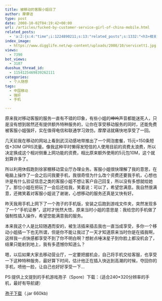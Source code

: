 ```yaml
---
title: 被移动的客服小姐日了
author: 摩摩诘
type: post
date: 2008-10-02T04:19:42+00:00
url: /articles/fucked-by-customer-service-girl-of-china-mobile.html
related_posts:
  - 'a:2:{s:4:"time";i:1224890211;s:13:"related_posts";s:1332:"<h3>相关日志</h3><ul class="related_post"><li><a href="http://www.digglife.cn/articles/enhance-mobile-phone-pics.html" title="如何提高手机照片的质量">如何提高手机照片的质量</a></li><li><a href="http://www.digglife.cn/articles/mobile-firefox-user-interface.html" title="手机版Firefox用户界面预览">手机版Firefox用户界面预览</a></li><li><a href="http://www.digglife.cn/articles/ppc-freeware-download.html" title="PPC,Windows Mobile手机免费软件下载网站:PPC Freeware">PPC,Windows Mobile手机免费软件下载网站:PPC Freeware</a></li><li><a href="http://www.digglife.cn/articles/google-android-sdk.html" title="[视频+截图]Google发布Android SDK">[视频+截图]Google发布Android SDK</a></li><li><a href="http://www.digglife.cn/articles/blyk-announce-free-mobile-service.html" title="英国Blyk公司正式开始免费手机服务">英国Blyk公司正式开始免费手机服务</a></li><li><a href="http://www.digglife.cn/articles/mozilla-joey.html" title="Mozilla的新移动应用Joey初探">Mozilla的新移动应用Joey初探</a></li><li><a href="http://www.digglife.cn/articles/poky-linux-30-release.html" title="移动平台的免费Linux发行版poky3.0 &#8216;blinky&#8217;发布">移动平台的免费Linux发行版poky3.0 &#8216;blinky&#8217;发布</a></li></ul>";}'
index_image:
  - https://www.digglife.net/wp-content/uploads/2008/10/servicett1.jpg
views:
  - 7390
bot_views:
  - 3187
duoshuo_thread_id:
  - 1154125469839262111
categories:
  - 个人随想
tags:
  - 中国移动
  - 强奸
  - 手机

---
```

原来我对移动客服的服务一直有不错的印象，有些小姐的<span style="text-decoration: line-through;">呻吟</span>声音都能迷死人，只是没有想到居然还有提供额外特种服务的，让你在享受移动服务的同时，还能免费被客服小姐强奸，实在值得电信和联通学习效仿。摩摩诘就痛快地享受了一回。

几天前我在移动的网站上看到武汉动感地带推出了一个网泡套餐，15元=150条短信+30M GPRS流量。像我这种平时懒得发短信的人使用目前的资费太浪费，所以决定换成这个相对侧重上网功能的资费，相比原来额外使用的5元包10M，这个就划算许多了。

<!--more-->

所以利用休假跑到徐家棚移动营业厅办理业务。客服小姐很快理解了我的意思，在电脑上操作了一会之后问我要手机，我很奇怪为什么改个资费还要我手机，心想也许是有什么验证信息之类的客服小姐不想让客户自己回复，所以没有多想就给她了。那位小姐在把玩了一会后还给我，笑着说：可以了，希望您满意。我自然很满意，还微笑着对客服小姐说了谢谢，心想移动的服务还真是又快有好。

昨天我用手机上网下了一个孢子的手机版，安装之后跑到游戏文件夹，突然发现多了一个“手机证券”，这时才恍然大悟，原来当时小姐的意思是：我给您的手机做了强制性插入操作，希望您能满意我的服务。

本来我这个人是比较随遇而安的，被生活插来插去我也一直当成享受，多你一个移动小姐插一下也无所谓，但是你不能让我过了一天才知道原来当时你是在插我啊，这样我一点快感都享受不到了你不明白啊？想射点唾沫星子到你脸上都没机会了，结果只能射到地上，我有多遗憾你知道么？

嗯，以后如果大家去移动营业厅，一定要把握机会，自己将手机交给客服，也享受一下这种特种服务，最好算下时间，估计他正在插入快达到高潮的时候，夺回你的手机，喷他一脸，让自己也好好享受一下&#8230;

PS:提供上文提到的手机游戏孢子（Spore）下载：（适合240*320分辨率的手机，最好有导航键）

<a title="孢子下载" href="http://www.rayfile.com/files/cfa27bab-9037-11dd-8359-0014221b798a/" target="_blank">孢子下载</a>（.jar 660kb)